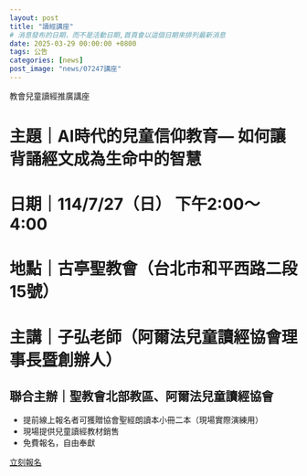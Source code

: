 ```yaml
---
layout: post
title: "讀經講座"
# 消息發布的日期，而不是活動日期,首頁會以這個日期來排列最新消息
date: 2025-03-29 00:00:00 +0800
tags: 公告
categories: [news]
post_image: "news/07247講座"
---
```


教會兒童讀經推廣講座
# 主題｜AI時代的兒童信仰教育— 如何讓背誦經文成為生命中的智慧

# 日期｜114/7/27（日） 下午2:00～4:00
# 地點｜古亭聖教會（台北市和平西路二段15號）
# 主講｜子弘老師（阿爾法兒童讀經協會理事長暨創辦人）

## 聯合主辦｜聖教會北部教區、阿爾法兒童讀經協會

* 提前線上報名者可獲贈協會聖經朗讀本小冊二本（現場實際演練用）
* 現場提供兒童讀經教材銷售
* 免費報名，自由奉獻

<a class="main-btn main-btn-2" target="_blank" href="https://www.beclass.com/rid=294ff9168231a130b614">立刻報名</a>